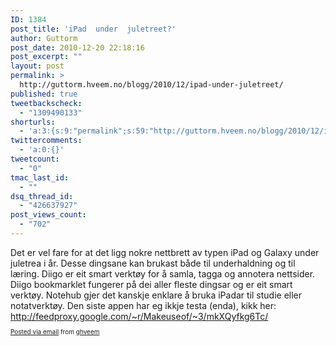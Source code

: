 ```yaml
---
ID: 1384
post_title: 'iPad  under  juletreet?'
author: Guttorm
post_date: 2010-12-20 22:18:16
post_excerpt: ""
layout: post
permalink: >
  http://guttorm.hveem.no/blogg/2010/12/ipad-under-juletreet/
published: true
tweetbackscheck:
  - "1309490133"
shorturls:
  - 'a:3:{s:9:"permalink";s:59:"http://guttorm.hveem.no/blogg/2010/12/ipad-under-juletreet/";s:7:"tinyurl";s:26:"http://tinyurl.com/4y9bu2p";s:4:"isgd";s:19:"http://is.gd/daBX2v";}'
twittercomments:
  - 'a:0:{}'
tweetcount:
  - "0"
tmac_last_id:
  - ""
dsq_thread_id:
  - "426637927"
post_views_count:
  - "702"
---
```

<div class='posterous_autopost'>Det er vel fare for at det ligg nokre nettbrett av typen iPad og Galaxy under juletrea i år. Desse dingsane kan brukast både til underhaldning og til læring. Diigo er eit smart verktøy for å samla, tagga og annotera nettsider. Diigo bookmarklet fungerer på dei aller fleste dingsar og er eit smart verktøy. Notehub gjer det kanskje enklare å bruka iPadar til studie eller notatverktøy. Den siste appen har eg ikkje testa (enda), kikk her: <br /><a href="http://feedproxy.google.com/~r/Makeuseof/~3/mkXQyfkg6Tc/">http://feedproxy.google.com/~r/Makeuseof/~3/mkXQyfkg6Tc/</a>      <p style="font-size: 10px;">  <a href="http://posterous.com">Posted via email</a>   from <a href="http://ghveem.posterous.com/ipad-under-juletreet">ghveem</a>  </p>  </div>